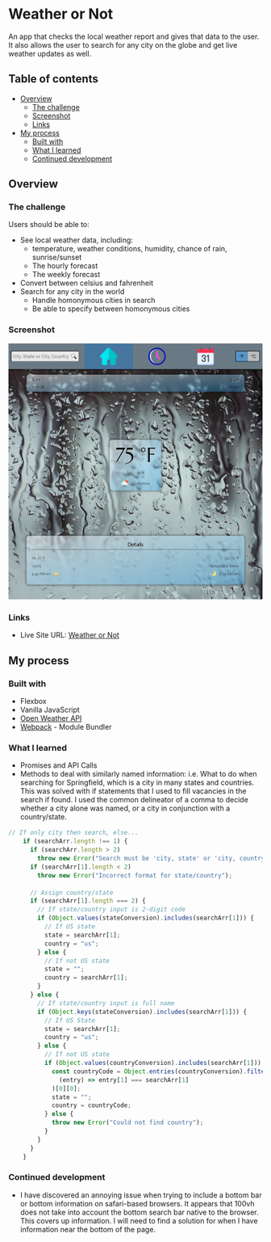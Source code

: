 # Weather or Not

An app that checks the local weather report and gives that data to the user. It also allows the user to search for any city on the globe and get live weather updates as well.

## Table of contents

- [Overview](#overview)
  - [The challenge](#the-challenge)
  - [Screenshot](#screenshot)
  - [Links](#links)
- [My process](#my-process)
  - [Built with](#built-with)
  - [What I learned](#what-i-learned)
  - [Continued development](#continued-development)

## Overview

### The challenge

Users should be able to:

- See local weather data, including:
  - temperature, weather conditions, humidity, chance of rain, sunrise/sunset
  - The hourly forecast
  - The weekly forecast
- Convert between celsius and fahrenheit
- Search for any city in the world
  - Handle homonymous cities in search
  - Be able to specify between homonymous cities

### Screenshot

![](./dist/images/screenshot.png)

### Links

- Live Site URL: [Weather or Not](https://jessejputnam.github.io/weather-app/)

## My process

### Built with

- Flexbox
- Vanilla JavaScript
- [Open Weather API](https://openweathermap.org/api)
- [Webpack](https://webpack.js.org/) - Module Bundler

### What I learned

- Promises and API Calls
- Methods to deal with similarly named information: i.e. What to do when searching for Springfield, which is a city in many states and countries. This was solved with if statements that I used to fill vacancies in the search if found. I used the common delineator of a comma to decide whether a city alone was named, or a city in conjunction with a country/state.

```js
// If only city then search, else...
    if (searchArr.length !== 1) {
      if (searchArr.length > 2)
        throw new Error("Search must be 'city, state' or 'city, country'");
      if (searchArr[1].length < 2)
        throw new Error("Incorrect format for state/country");

      // Assign country/state
      if (searchArr[1].length === 2) {
        // If state/country input is 2-digit code
        if (Object.values(stateConversion).includes(searchArr[1])) {
          // If US state
          state = searchArr[1];
          country = "us";
        } else {
          // If not US state
          state = "";
          country = searchArr[1];
        }
      } else {
        // If state/country input is full name
        if (Object.keys(stateConversion).includes(searchArr[1])) {
          // If US State
          state = searchArr[1];
          country = "us";
        } else {
          // If not US state
          if (Object.values(countryConversion).includes(searchArr[1])) {
            const countryCode = Object.entries(countryConversion).filter(
              (entry) => entry[1] === searchArr[1]
            )[0][0];
            state = "";
            country = countryCode;
          } else {
            throw new Error("Could not find country");
          }
        }
      }
    }
```

### Continued development

- I have discovered an annoying issue when trying to include a bottom bar or bottom information on safari-based browsers. It appears that 100vh does not take into account the bottom search bar native to the browser. This covers up information. I will need to find a solution for when I have information near the bottom of the page.
